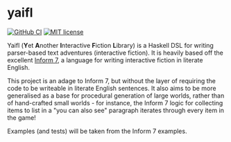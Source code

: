 # yaifl

[![GitHub CI](https://github.com/PPKFS/yaifl/workflows/CI/badge.svg)](https://github.com/PPKFS/yaifl/actions)
[![MIT license](https://img.shields.io/badge/license-MIT-blue.svg)](LICENSE)

Yaifl (**Y**et **A**nother **I**nteractive **F**iction **L**ibrary) is a Haskell DSL for writing parser-based text adventures (interactive fiction). It is heavily based off the excellent [Inform 7](https://ganelson.github.io/inform-website/), a language for writing interactive fiction in literate English.

This project is an adage to Inform 7, but without the layer of requiring the code to be writeable in literate English sentences. It also aims to be more generalised as a base for procedural generation of large worlds, rather than of hand-crafted small worlds - for instance, the Inform 7 logic for collecting items to list in a "you can also see" paragraph iterates through every item in the game!

Examples (and tests) will be taken from the Inform 7 examples.
